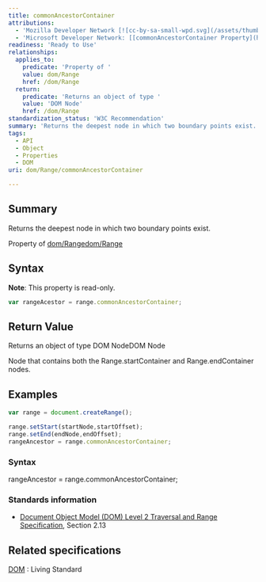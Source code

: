 ```yaml
---
title: commonAncestorContainer
attributions:
  - 'Mozilla Developer Network [![cc-by-sa-small-wpd.svg](/assets/thumb/8/8c/cc-by-sa-small-wpd.svg/120px-cc-by-sa-small-wpd.svg.png)](http://creativecommons.org/licenses/by-sa/3.0/us/): [[Range.commonAncestorContainer](https://developer.mozilla.org/en-US/docs/Web/API/Range.commonAncestorContainer) Article]'
  - 'Microsoft Developer Network: [[commonAncestorContainer Property](http://msdn.microsoft.com/en-us/library/ie/ff974926(v=vs.85).aspx) Article]'
readiness: 'Ready to Use'
relationships:
  applies_to:
    predicate: 'Property of '
    value: dom/Range
    href: /dom/Range
  return:
    predicate: 'Returns an object of type '
    value: 'DOM Node'
    href: /dom/Range
standardization_status: 'W3C Recommendation'
summary: 'Returns the deepest node in which two boundary points exist.'
tags:
  - API
  - Object
  - Properties
  - DOM
uri: dom/Range/commonAncestorContainer

---
```

## <span>Summary</span>

Returns the deepest node in which two boundary points exist.

Property of [dom/Range](/dom/Range)[dom/Range](/dom/Range)

## <span>Syntax</span>

**Note**: This property is read-only.

``` js
var rangeAcestor = range.commonAncestorContainer;
```

## <span>Return Value</span>

Returns an object of type DOM NodeDOM Node

Node that contains both the Range.startContainer and Range.endContainer nodes.

## <span>Examples</span>

``` js
var range = document.createRange();

range.setStart(startNode,startOffset);
range.setEnd(endNode,endOffset);
rangeAncestor = range.commonAncestorContainer;
```

### <span>Syntax</span>

rangeAncestor = range.commonAncestorContainer;

### <span>Standards information</span>

-   [Document Object Model (DOM) Level 2 Traversal and Range Specification](http://go.microsoft.com/fwlink/p/?linkid=182712), Section 2.13

## <span>Related specifications</span>

[DOM](http://dom.spec.whatwg.org/#dom-range-commonancestorcontainer)
:   Living Standard
